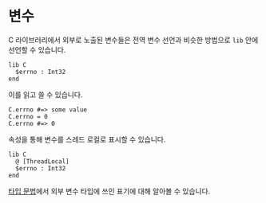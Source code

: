 # 변수

C 라이브러리에서 외부로 노출된 변수들은 전역 변수 선언과 비슷한 방법으로 `lib` 안에 선언할 수 있습니다.

```crystal
lib C
  $errno : Int32
end
```

이를 읽고 쓸 수 있습니다.

```crystal
C.errno #=> some value
C.errno = 0
C.errno #=> 0
```

속성을 통해 변수를 스레드 로컬로 표시할 수 있습니다.

```crystal
lib C
  @ [ThreadLocal]
  $errno : Int32
end
```

[타입 문법](../type_grammar.html)에서 외부 변수 타입에 쓰인 표기에 대해 알아볼 수 있습니다.
